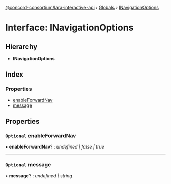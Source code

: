 [@concord-consortium/lara-interactive-api](../README.md) › [Globals](../globals.md) › [INavigationOptions](inavigationoptions.md)

# Interface: INavigationOptions

## Hierarchy

* **INavigationOptions**

## Index

### Properties

* [enableForwardNav](inavigationoptions.md#optional-enableforwardnav)
* [message](inavigationoptions.md#optional-message)

## Properties

### `Optional` enableForwardNav

• **enableForwardNav**? : *undefined | false | true*

___

### `Optional` message

• **message**? : *undefined | string*
